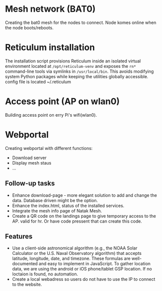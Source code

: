# Mesh network (BAT0)
Creating the bat0 mesh for the nodes to connect.
Node komes online when the node boots/reboots.

# Reticulum installation
The installation script provisions Reticulum inside an isolated virtual environment located at `/opt/reticulum-venv` and exposes the `rn*` command-line tools via symlinks in `/usr/local/bin`. This avoids modifying system Python packages while keeping the utilities globally accessible.
config file is located ~/.reticulum

# Access point (AP on wlan0)
Building access point on erry Pi's wifi(wlan0).

# Webportal
Creating webportal with different functions:
  - Download server
  - Display mesh staus
  - ...


## Follow-up tasks

* Enhance download-page - more elegant solution to add and change the data. Database driven might be the option.
* Enhance the index.html, status of the installed services.
* Integrate the mesh info page of Natak Mesh.
* Create a QR code on the landings page to give temporary access to the AP. valid for hr. Or have code pressent that can create this code.

## Features
* Use a client-side astronomical algorithm (e.g., the NOAA Solar Calculator or the U.S. Naval Observatory algorithm) that accepts latitude, longitude, date, and timezone. These formulas are well-documented and easy to implement in JavaScript. To gather location data, we are using the android or iOS phone/tablet GSP location. If no loctaion is found, no automation.
* Create a local webadress so users do not have to use the IP to connect to the website.

